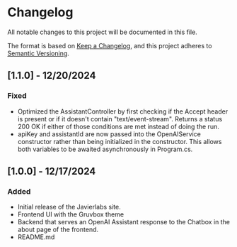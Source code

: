 ﻿# Changelog

All notable changes to this project will be documented in this file.

The format is based on [Keep a Changelog](https://keepachangelog.com/en/1.1.0/),
and this project adheres to [Semantic Versioning](https://semver.org/spec/v2.0.0.html).

## [1.1.0] - 12/20/2024

### Fixed
- Optimized the AssistantController by first checking if the Accept header is present or if it doesn't contain "text/event-stream". 
Returns a status 200 OK if either of those conditions are met instead of doing the run.
- apiKey and assistantId are now passed into the OpenAIService constructor rather than being initialized in the constructor. 
This allows both variables to be awaited asynchronously in Program.cs.

## [1.0.0] - 12/17/2024

### Added
- Initial release of the Javierlabs site.
- Frontend UI with the Gruvbox theme
- Backend that serves an OpenAI Assistant response to the Chatbox in the about page of the frontend.
- README.md